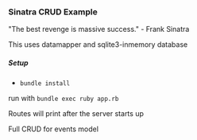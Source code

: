 ### Sinatra CRUD Example

"The best revenge is massive success." - Frank Sinatra

This uses datamapper and sqlite3-inmemory database

##### Setup
- `bundle install`

run with `bundle exec ruby app.rb`

Routes will print after the server starts up

Full CRUD for events model
